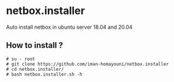 # netbox.installer
Auto install netbox in ubuntu server 18.04 and 20.04

## How to install ?
```
# su - root
# git clone https://github.com/iman-homayouni/netbox.installer
# cd netbox.installer/
# bash netbox.installer.sh -h
```
